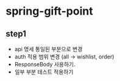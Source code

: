 # spring-gift-point
## step1
* api 명세 통일된 부분으로 변경
* auth 적용 범위 변경 (all -> wishlist, order)
* ResponseBody 사용하기.
* 일부 부분 테스트 적용하기
